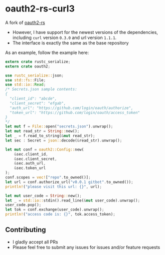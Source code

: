 # oauth2-rs-curl3
A fork of [oauth2-rs](https://github.com/alexcrichton/oauth2-rs)

* However, I have support for the newest versions of the dependencies, including `curl` version `0.3.0` and url version `1.1.1`.
* The interface is exactly the same as the base repository

As an example, follow the example here:
```rust
extern crate rustc_serialize;
extern crate oauth2;

use rustc_serialize::json;
use std::fs::File;
use std::io::Read;
/* Secrets.json sample contents:
{
  "client_id": "abcde",
  "client_secret": "efgab",
  "auth_url": "https://github.com/login/oauth/authorize",
  "token_url": "https://github.com/login/oauth/access_token"
}
*/
let mut f = File::open("secrets.json").unwrap();
let mut read_str = String::new();
let _ = f.read_to_string(&mut read_str);
let sec : Secret = json::decode(&read_str).unwrap();

let mut conf = oauth2::Config::new(
    &sec.client_id,
    &sec.client_secret,
    &sec.auth_url,
    &sec.token_url
);
conf.scopes = vec!["repo".to_owned()];
let url = conf.authorize_url("v0.0.1 gitbot".to_owned());
println!("please visit this url: {}", url);

let mut user_code = String::new();
let _ = std::io::stdin().read_line(&mut user_code).unwrap();
user_code.pop();
let tok = conf.exchange(user_code).unwrap();
println!("access code is: {}", tok.access_token);
```

## Contributing
* I gladly accept all PRs
* Please feel free to submit any issues for issues and/or feature requests
